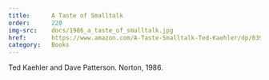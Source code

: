 ```yaml
---
title:      A Taste of Smalltalk
order:      220
img-src:    docs/1986_a_taste_of_smalltalk.jpg
href:       https://www.amazon.com/A-Taste-Smalltalk-Ted-Kaehler/dp/0393955052
category:   Books
---
```

Ted Kaehler and Dave Patterson. Norton, 1986.
